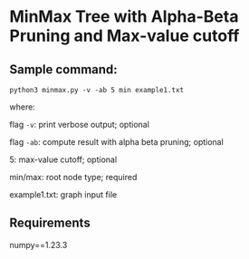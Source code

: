 # MinMax Tree with Alpha-Beta Pruning and Max-value cutoff

## Sample command:
`python3 minmax.py -v -ab 5 min example1.txt`

where:

flag `-v`: print verbose output; optional

flag `-ab`: compute result with alpha beta pruning; optional

5: max-value cutoff; optional

min/max: root node type; required

example1.txt: graph input file


## Requirements
numpy==1.23.3
